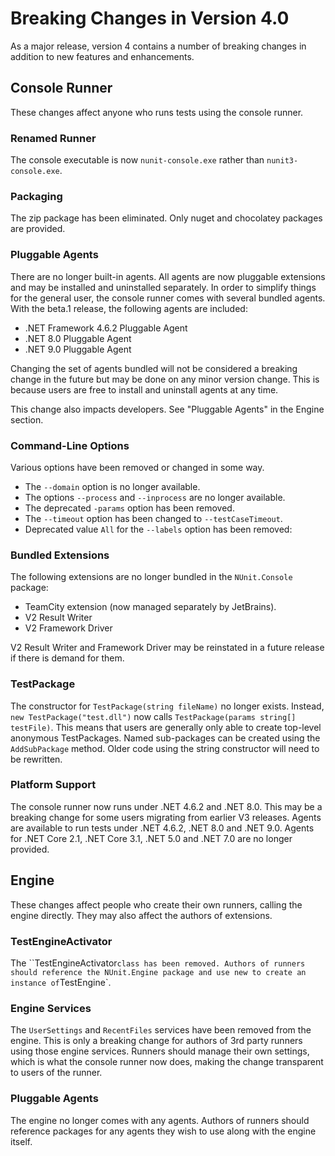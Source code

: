 # Breaking Changes in Version 4.0

As a major release, version 4 contains a number of breaking changes in addition to new features and enhancements.

## Console Runner
These changes affect anyone who runs tests using the console runner.

### Renamed Runner
The console executable is now `nunit-console.exe` rather than `nunit3-console.exe`.

### Packaging
The zip package has been eliminated. Only nuget and chocolatey packages are provided.

### Pluggable Agents
There are no longer built-in agents. All agents are now pluggable extensions and may be installed and uninstalled separately. In order to simplify things for the general user, the console runner comes with several bundled agents. With the beta.1 release, the following agents are included:

* .NET Framework 4.6.2 Pluggable Agent
* .NET 8.0 Pluggable Agent
* .NET 9.0 Pluggable Agent

Changing the set of agents bundled will not be considered a breaking change in the future but may be done on any minor version change. This is because users are free to install and uninstall agents at any time.

This change also impacts developers. See "Pluggable Agents" in the Engine section.

### Command-Line Options
Various options have been removed or changed in some way. 

* The `--domain` option is no longer available.
* The options `--process` and `--inprocess` are no longer available.
* The deprecated `-params` option has been removed.
* The `--timeout` option has been changed to `--testCaseTimeout`.
* Deprecated value `All` for the `--labels` option has been removed: 

### Bundled Extensions
The following extensions are no longer bundled in the `NUnit.Console` package:
* TeamCity extension (now managed separately by JetBrains).
* V2 Result Writer
* V2 Framework Driver

V2 Result Writer and Framework Driver may be reinstated in a future release if there is demand for them.

### TestPackage
The constructor for `TestPackage(string fileName)` no longer exists. Instead, `new TestPackage("test.dll")` now calls `TestPackage(params string[] testFile)`. This means that users are generally only able to create top-level anonymous TestPackages. Named sub-packages can be created using the `AddSubPackage` method. Older code using the string constructor will need to be rewritten.

### Platform Support
The console runner now runs under .NET 4.6.2 and .NET 8.0. This may be a breaking change for some users migrating from earlier V3 releases. Agents are available to run tests under .NET 4.6.2, .NET 8.0 and .NET 9.0. Agents for .NET Core 2.1, .NET Core 3.1, .NET 5.0 and .NET 7.0 are no longer provided.

## Engine
These changes affect people who create their own runners, calling the engine directly. They may also affect the authors of extensions.

### TestEngineActivator
The ``TestEngineActivator` class has been removed. Authors of runners should reference the NUnit.Engine package and use new to create an instance of `TestEngine`.

### Engine Services
The `UserSettings` and `RecentFiles` services have been removed from the engine. This is only a breaking change for authors of 3rd party runners using those engine services. Runners should manage their own settings, which is what the console runner now does, making the change transparent to users of the runner.

### Pluggable Agents
The engine no longer comes with any agents. Authors of runners should reference packages for any agents they wish to use along with the engine itself.
